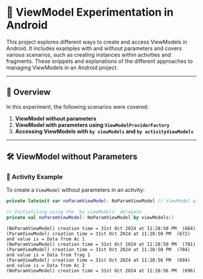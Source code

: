 # 📱 ViewModel Experimentation in Android

This project explores different ways to create and access ViewModels in Android. It includes examples with and without parameters and covers various scenarios, such as creating instances within activities and fragments. These  snippets and explanations of the different approaches to managing ViewModels in an Android project.

---

## 📝 Overview

In this experiment, the following scenarios were covered:

1. **ViewModel without parameters**
2. **ViewModel with parameters using `ViewModelProviderFactory`**
3. **Accessing ViewModels with `by viewModels` and `by activityViewModels`**

---

## 🛠️ ViewModel without Parameters

### 📂 Activity Example

To create a `ViewModel` without parameters in an activity:

```kotlin
private lateinit var noParamViewModel: NoParamViewModel // ViewModel without parameter

// Initializing using the `by viewModels` delegate
private val noParamViewModel: NoParamViewModel by viewModels()
```

```text
(NoParamViewModel) creation time = 31st Oct 2024 at 11:28:50 PM  (664)
(ParamViewModel) creation time = 31st Oct 2024 at 11:28:50 PM  (672) and value is = Data from Ac 1
(NoParamViewModel) creation time = 31st Oct 2024 at 11:28:50 PM  (701)
(ParamViewModel) creation time = 31st Oct 2024 at 11:28:50 PM  (704) and value is = Data from frag 1
(ParamViewModel) creation time = 31st Oct 2024 at 11:28:56 PM  (694) and value is = Data from Ac 2 
(NoParamViewModel) creation time = 31st Oct 2024 at 11:28:56 PM  (696)
```
